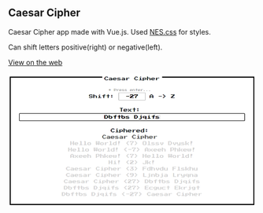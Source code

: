 ## Caesar Cipher

Caesar Cipher app made with Vue.js. Used [NES.css](https://nostalgic-css.github.io/NES.css/) for styles.

Can shift letters positive(right) or negative(left).

[View on the web](https://www.jioneeu.com/projects/caesar_cipher/index.html)

![Sample image of an app running](./assets/sample.png)
